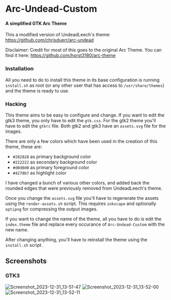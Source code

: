 # Arc-Undead-Custom
#### A simplified GTK Arc Theme

This a modified version of UndeadLeech's theme: https://github.com/chrisduerr/arc-undead

Disclaimer: Credit for most of this goes to the original Arc Theme.
You can find it here: https://github.com/horst3180/arc-theme

### Installation

All you need to do to install this theme in its base configuration is running `install.sh` as root (or any other user that has access to `/usr/share/themes`) and the theme is ready to use.

### Hacking
This theme aims to be easy to configure and change. If you want to edit the gtk3 theme, you only have to edit the `gtk.css`.
For the gtk2 theme you'll have to edit the `gtkrc` file. Both gtk2 and gtk3 have an `assets.svg` file for the images.

There are only a few colors which have been used in the creation of this theme, these are:
 * `#282828` as primary background color
 * `#222222` as secondary background color
 * `#d0d0d0` as primary foreground color
 * `#4278b7` as highlight color

I have changed a bunch of various other colors, and added back the rounded edges that were previously removed from UndeadLeech's theme.

Once you change the `assets.svg` file you'll have to regenerate the assets using the `render-assets.sh` script.
This requires `inkscape` and optionally `optipng` for compressing the output images.

If you want to change the name of the theme, all you have to do is edit the `index.theme` file and replace every occurance of `Arc-Undead-Custom` with the new name.

After changing anything, you'll have to reinstall the theme using the `install.sh` script.

## Screenshots

### GTK3
![Screenshot_2023-12-31_13-51-47](https://github.com/TheBabu/arc-undead-custom/assets/24832107/baa2cbca-2b3c-4886-8ec6-b5b9b3c686de)
![Screenshot_2023-12-31_13-52-00](https://github.com/TheBabu/arc-undead-custom/assets/24832107/6d3a1bae-20c3-49fd-9818-8617be42e770)
![Screenshot_2023-12-31_13-52-11](https://github.com/TheBabu/arc-undead-custom/assets/24832107/8cfe1b7a-a36b-49a8-83ac-429188046231)

